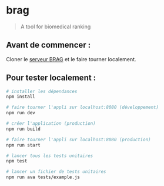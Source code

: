 # brag

> A tool for biomedical ranking

## Avant de commencer :

Cloner le [serveur BRAG](https://github.com/lydianish/brag-gs.git) et le faire tourner localement.

## Pour tester localement :

``` bash
# installer les dépendances
npm install

# faire tourner l'appli sur localhost:8080 (développement)
npm run dev

# créer l'application (production)
npm run build

# faire tourner l'appli sur localhost:8080 (production)
npm run start

# lancer tous les tests unitaires
npm test

# lancer un fichier de tests unitaires
npm run ava tests/example.js

```
